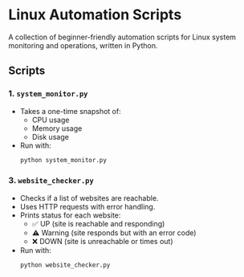 # Linux Automation Scripts

A collection of beginner-friendly automation scripts for Linux system monitoring and operations, written in Python.

## Scripts

### 1. `system_monitor.py`
- Takes a one-time snapshot of:
  - CPU usage
  - Memory usage
  - Disk usage
- Run with:
  ```bash
  python system_monitor.py

### 3. `website_checker.py`
- Checks if a list of websites are reachable.
- Uses HTTP requests with error handling.
- Prints status for each website:
  - ✅ UP (site is reachable and responding)
  - ⚠️ Warning (site responds but with an error code)
  - ❌ DOWN (site is unreachable or times out)
- Run with:
  ```bash
  python website_checker.py
